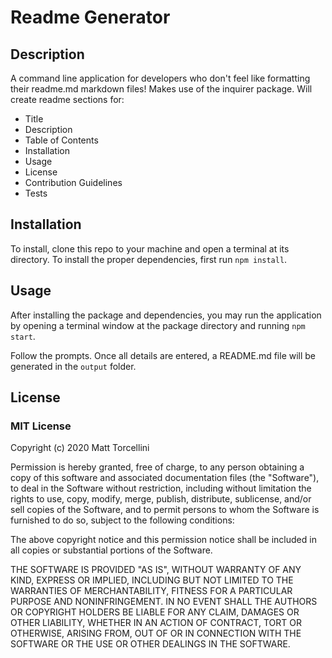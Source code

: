 # Readme Generator

## Description

A command line application for developers who don't feel like formatting their readme.md markdown files! Makes use of the inquirer package. Will create readme sections for:
- Title
- Description
- Table of Contents
- Installation
- Usage
- License
- Contribution Guidelines
- Tests


## Installation

To install, clone this repo to your machine and open a terminal at its directory. To install the proper dependencies, first run `npm install`.


## Usage

After installing the package and dependencies, you may run the application by opening a terminal window at the package directory and running `npm start`.

Follow the prompts. Once all details are entered, a README.md file will be generated in the `output` folder.

## License

### MIT License

Copyright (c) 2020 Matt Torcellini

Permission is hereby granted, free of charge, to any person obtaining a copy
of this software and associated documentation files (the "Software"), to deal
in the Software without restriction, including without limitation the rights
to use, copy, modify, merge, publish, distribute, sublicense, and/or sell
copies of the Software, and to permit persons to whom the Software is
furnished to do so, subject to the following conditions:

The above copyright notice and this permission notice shall be included in all
copies or substantial portions of the Software.

THE SOFTWARE IS PROVIDED "AS IS", WITHOUT WARRANTY OF ANY KIND, EXPRESS OR
IMPLIED, INCLUDING BUT NOT LIMITED TO THE WARRANTIES OF MERCHANTABILITY,
FITNESS FOR A PARTICULAR PURPOSE AND NONINFRINGEMENT. IN NO EVENT SHALL THE
AUTHORS OR COPYRIGHT HOLDERS BE LIABLE FOR ANY CLAIM, DAMAGES OR OTHER
LIABILITY, WHETHER IN AN ACTION OF CONTRACT, TORT OR OTHERWISE, ARISING FROM,
OUT OF OR IN CONNECTION WITH THE SOFTWARE OR THE USE OR OTHER DEALINGS IN THE
SOFTWARE.